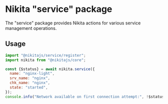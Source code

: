 
# Nikita "service" package

The "service" package provides Nikita actions for various service management operations.

## Usage

```js
import "@nikitajs/service/register";
import nikita from "@nikitajs/core";

const {$status} = await nikita.service({
  name: "nginx-light",
  srv_name: "nginx",
  chk_name: "nginx",
  state: "started",
});
console.info("Network available on first connection attempt:", !$status);
```
